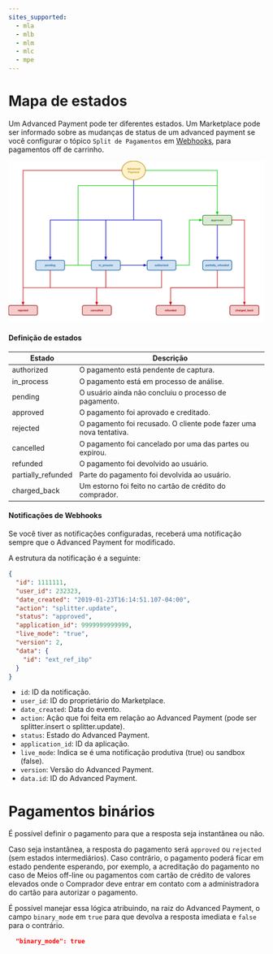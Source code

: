 ```yaml
---
sites_supported:
  - mla
  - mlb
  - mlm
  - mlc
  - mpe
---
```


# Mapa de estados

Um Advanced Payment pode ter diferentes estados.
Um Marketplace pode ser informado sobre as mudanças de status de um advanced payment se você configurar o tópico `Split de Pagamentos` em [Webhooks](https://www.mercadopago.com/mlb/account/webhooks), para pagamentos off de carrinho.

![Status map](/images/advanced-payments/advanced-payments-status-map.png)

#### Definição de estados

Estado              |Descrição                                                              |
--------------------|-----------------------------------------------------------------------|
authorized          |O pagamento está pendente de captura.                                  |
in_process          |O pagamento está em processo de análise.                               |
pending             |O usuário ainda não concluiu o processo de pagamento.                  |
approved            |O pagamento foi aprovado e creditado.                                  |
rejected            |O pagamento foi recusado. O cliente pode fazer uma nova tentativa.     |
cancelled           |O pagamento foi cancelado por uma das partes ou expirou.               |
refunded            |O pagamento foi devolvido ao usuário.                                  |
partially_refunded  |Parte do pagamento foi devolvida ao usuário.                           |
charged_back        |Um estorno foi feito no cartão de crédito do comprador.                |

#### Notificações de Webhooks

Se você tiver as notificações configuradas, receberá uma notificação sempre que o Advanced Payment for modificado.

A estrutura da notificação é a seguinte:

```json
{
  "id": 1111111,
  "user_id": 232323,
  "date_created": "2019-01-23T16:14:51.107-04:00",
  "action": "splitter.update",
  "status": "approved",
  "application_id": 9999999999999,
  "live_mode": "true",
  "version": 2,
  "data": {
    "id": "ext_ref_ibp"
  }
}
```

* `id`: ID da notificação.
* `user_id`: ID do proprietário do Marketplace.
* `date_created`: Data do evento.
* `action`: Ação que foi feita em relação ao Advanced Payment (pode ser splitter.insert o splitter.update).
* `status`: Estado do Advanced Payment.
* `application_id`: ID da aplicação.
* `live_mode`: Indica se é uma notificação produtiva (true) ou sandbox (false).
* `version`: Versão do Advanced Payment.
* `data.id`: ID do Advanced Payment.

# Pagamentos binários

É possível definir o pagamento para que a resposta seja instantânea ou não.

Caso seja instantânea, a resposta do pagamento será `approved` ou `rejected` (sem estados intermediários). Caso contrário, o pagamento poderá ficar em estado pendente esperando, por exemplo, a acreditação do pagamento no caso de Meios off-line ou pagamentos com cartão de crédito de valores elevados onde o Comprador deve entrar em contato com a administradora do cartão para autorizar o pagamento.

É possível manejar essa lógica atribuindo, na raiz do Advanced Payment, o campo `binary_mode` em `true` para que devolva a resposta imediata e `false` para o contrário.

```json
  "binary_mode": true
```
